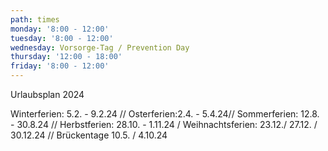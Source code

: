 ```yaml
---
path: times
monday: '8:00 - 12:00'
tuesday: '8:00 - 12:00'
wednesday: Vorsorge-Tag / Prevention Day
thursday: '12:00 - 18:00'
friday: '8:00 - 12:00'
---
```

Urlaubsplan 2024

Winterferien: 5.2. - 9.2.24 // Osterferien:2.4. - 5.4.24// Sommerferien: 12.8. - 30.8.24 // Herbstferien: 28.10. - 1.11.24 / Weihnachtsferien: 23.12./ 27.12. / 30.12.24 // Brückentage 10.5. / 4.10.24
